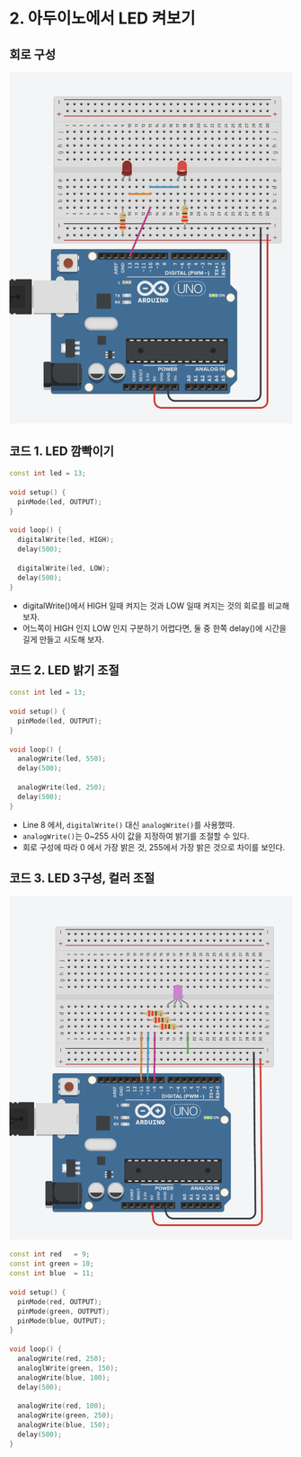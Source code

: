 # 2. 아두이노에서 LED 켜보기

## 회로 구성
![빵판에 LED와 저항 연결](../img/ard-led-blink.png)


## 코드 1. LED 깜빡이기

```cpp title="led-blink.ino" linenums="1" hl_lines="1"
const int led = 13;

void setup() {
  pinMode(led, OUTPUT);
}

void loop() {
  digitalWrite(led, HIGH);
  delay(500);

  digitalWrite(led, LOW);
  delay(500);
}
```

* digitalWrite()에서 HIGH 일때 켜지는 것과 LOW 일때 켜지는 것의 회로를 비교해 보자.
* 어느쪽이 HIGH 인지 LOW 인지 구분하기 어렵다면, 둘 중 한쪽 delay()에 시간을 길게 만들고 시도해 보자.


## 코드 2. LED 밝기 조절

```cpp title="led-analog.ino" linenums="1" hl_lines="8"
const int led = 13;

void setup() {
  pinMode(led, OUTPUT);
}

void loop() {
  analogWrite(led, 550);
  delay(500);

  analogWrite(led, 250);
  delay(500);
}
```

* Line 8 에서, `digitalWrite()` 대신 `analogWrite()`를 사용했따.
* `analogWrite()`는 0~255 사이 값을 지정하여 밝기를 조절할 수 있다.
* 회로 구성에 따라 0 에서 가장 밝은 것, 255에서 가장 밝은 것으로 차이를 보인다.


## 코드 3. LED 3구성, 컬러 조절

![빵판에 LED와 저항 연결](../img/ard-led3color.png)

```cpp title="led3color.ino" linenums="1" hl_lines="1"
const int red   = 9;
const int green = 10;
const int blue  = 11;

void setup() {
  pinMode(red, OUTPUT);
  pinMode(green, OUTPUT);
  pinMode(blue, OUTPUT);
}

void loop() {
  analogWrite(red, 250);
  analoglWrite(green, 150);
  analogWrite(blue, 100);
  delay(500);

  analogWrite(red, 100);
  analogWrite(green, 250);
  analogWrite(blue, 150);
  delay(500);
}
```
